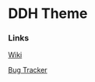 # DDH Theme

### Links

[Wiki](https://github.com/justinhammack/bigFatNoob-blog/wiki)

[Bug Tracker](https://github.com/justinhammack/bigFatNoob-blog/issues)